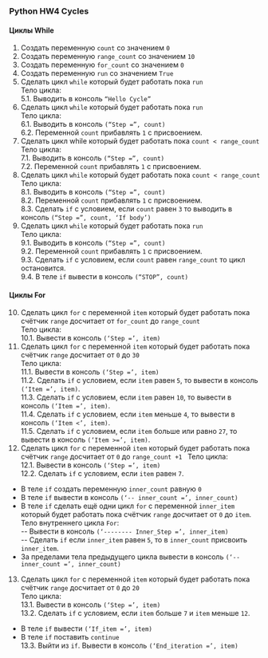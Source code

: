 ### Python HW4 Cycles

#### Циклы While

1. Создать переменную `count` со значением `0`
2. Создать переменную `range_count` со значением `10`
3. Создать переменную `for_count` со значением `0`
4. Создать переменную `run` со значением `True`
5. Сделать цикл `while` который будет работать пока `run`  
Тело цикла:  
5.1. Выводить в консоль `“Hello Cycle”`
6. Сделать цикл `while` который будет работать пока `run`  
Тело цикла:  
6.1. Выводить в консоль `(“Step =”, count)`  
6.2. Переменной `count` прибавлять `1` с присвоением.  
7. Сделать цикл while который будет работать пока `count < range_count`  
Тело цикла:  
7.1. Выводить в консоль `(“Step =”, count)`  
7.2. Переменной `count` прибавлять `1` с присвоением.  
8. Сделать цикл `while` который будет работать пока `count < range_count`  
Тело цикла:  
8.1. Выводить в консоль `(“Step =”, count)`  
8.2. Переменной `count` прибавлять `1` с присвоением.  
8.3. Сделать `if` с условием, если `count` равен `3` то выводить в консоль `(“Step =”, count, ‘If body’)`  
9. Сделать цикл `while` который будет работать пока `run`  
Тело цикла:  
9.1. Выводить в консоль `(“Step =”, count)`  
9.2. Переменной `count` прибавлять `1` с присвоением.  
9.3. Сделать `if` с условием, если `count` равен `range_count` то цикл остановится.  
9.4. В теле `if` вывести в консоль `(“STOP”, count)`  

#### Циклы For

10. Сделать цикл `for` c переменной `item` который будет работать пока счётчик `range` досчитает от `for_count` до `range_count`  
Тело цикла:  
10.1. Вывести в консоль `(‘Step =’, item)`  
11. Сделать цикл `for` c переменной `item` который будет работать пока счётчик `range` досчитает от `0` до `30`  
Тело цикла:  
11.1. Вывести в консоль `(‘Step =’, item)`  
11.2. Сделать `if` с условием, если `item` равен `5`, то вывести в консоль `(‘Item =’, item)`.  
11.3. Сделать `if` с условием, если `item` равен `10`, то вывести в консоль `(‘Item =’, item)`.  
11.4. Сделать `if` с условием, если `item` меньше `4`, то вывести в консоль `(‘Item <’, item)`.  
11.5. Сделать `if` с условием, если `item` больше или равно `27`, то вывести в консоль `(‘Item >=’, item)`.  
12. Сделать цикл `for` c переменной `item` который будет работать пока счётчик `range` досчитает от `0` до `range_count +1 ` 
Тело цикла:  
12.1. Вывести в консоль `(‘Step =’, item)`  
12.2. Сделать `if` с условием, если `item` равен `7`.
- В теле `if` создать переменную `inner_count` равную `0`  
- В теле `if` вывести в консоль `(‘-- inner_count =’, inner_count)`  
- В теле `if` сделать ещё одни цикл `for` с переменной `inner_item` который будет работать пока счётчик `range` досчитает от `0` до `item`.  
Тело внутреннего цикла `For`:  
-- Вывести в консоль `(‘-------- Inner_Step =’, inner_item)`  
-- Сделать `if` если `inner_item` равен `5`, то в `inner_count` присвоить `inner_item`.  
- За пределами тела предыдущего цикла вывести в консоль `(‘-- inner_count =’, inner_count)`  
13. Сделать цикл `for` c переменной `item` который будет работать пока счётчик `range` досчитает от `0` до `20`  
Тело цикла:  
13.1. Вывести в консоль `(‘Step =’, item)`  
13.2. Сделать `if` с условием, если `item` больше `7` и `item` меньше `12`.  
- В теле `if` вывести `(‘If_item =’, item)`  
- В теле `if` поставить `continue`  
13.3. Выйти из `if`. Вывести в консоль `(‘End_iteration =’, item)`  